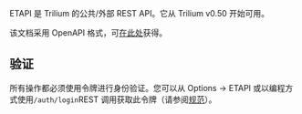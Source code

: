 ETAPI 是 Trilium 的公共/外部 REST API。它从 Trilium v0.50 开始可用。

该文档采用 OpenAPI 格式，可[在此处](https://github.com/zadam/trilium/blob/master/src/etapi/etapi.openapi.yaml)获得。

**验证**
------

所有操作都必须使用令牌进行身份验证。您可以从 Options -> ETAPI 或以编程方式使用`/auth/login`REST 调用获取此令牌（请参阅[规范](https://github.com/zadam/trilium/blob/master/src/etapi/etapi.openapi.yaml)）。